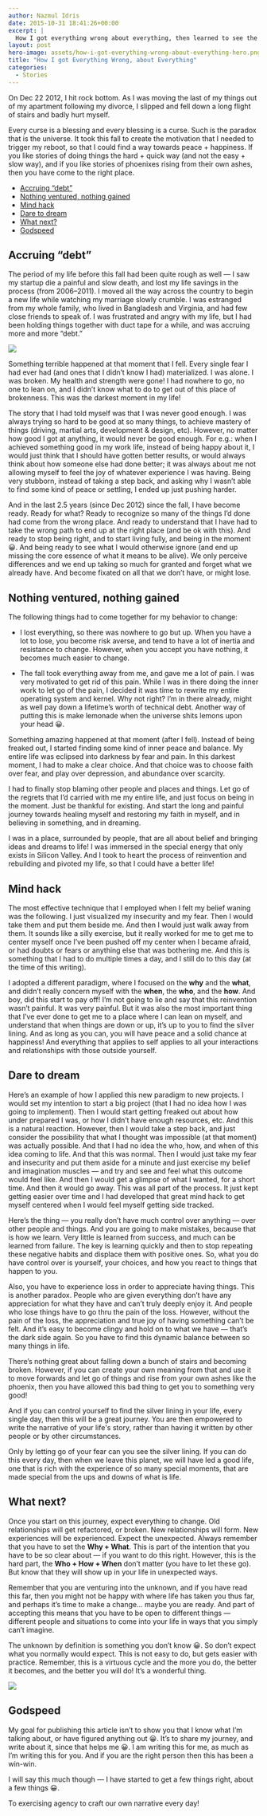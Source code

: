 ```yaml
---
author: Nazmul Idris
date: 2015-10-31 18:41:26+00:00
excerpt: |
  How I got everything wrong about everything, then learned to see the silver linings everyday
layout: post
hero-image: assets/how-i-got-everything-wrong-about-everything-hero.png
title: "How I got Everything Wrong, about Everything"
categories:
  - Stories
---
```


On Dec 22 2012, I hit rock bottom. As I was moving the last of my things out of my apartment
following my divorce, I slipped and fell down a long flight of stairs and badly hurt myself.

Every curse is a blessing and every blessing is a curse. Such is the paradox that is the universe.
It took this fall to create the motivation that I needed to trigger my reboot, so that I could find
a way towards peace + happiness. If you like stories of doing things the hard + quick way (and not
the easy + slow way), and if you like stories of phoenixes rising from their own ashes, then you
have come to the right place.

<!-- START doctoc generated TOC please keep comment here to allow auto update -->
<!-- DON'T EDIT THIS SECTION, INSTEAD RE-RUN doctoc TO UPDATE -->

- [Accruing “debt”](#accruing-debt)
- [Nothing ventured, nothing gained](#nothing-ventured-nothing-gained)
- [Mind hack](#mind-hack)
- [Dare to dream](#dare-to-dream)
- [What next?](#what-next)
- [Godspeed](#godspeed)

<!-- END doctoc generated TOC please keep comment here to allow auto update -->

## Accruing “debt”

The period of my life before this fall had been quite rough as well — I saw my startup die a painful
and slow death, and lost my life savings in the process (from 2006–2011). I moved all the way across
the country to begin a new life while watching my marriage slowly crumble. I was estranged from my
whole family, who lived in Bangladesh and Virginia, and had few close friends to speak of. I was
frustrated and angry with my life, but I had been holding things together with duct tape for a
while, and was accruing more and more “debt.”

<img src="{{'assets/duct-tape.png' | relative_url}}"/>

Something terrible happened at that moment that I fell. Every single fear I had ever had (and ones
that I didn’t know I had) materialized. I was alone. I was broken. My health and strength were gone!
I had nowhere to go, no one to lean on, and I didn’t know what to do to get out of this place of
brokenness. This was the darkest moment in my life!

The story that I had told myself was that I was never good enough. I was always trying so hard to be
good at so many things, to achieve mastery of things (driving, martial arts, development & design,
etc). However, no matter how good I got at anything, it would never be good enough. For e.g.: when I
achieved something good in my work life, instead of being happy about it, I would just think that I
should have gotten better results, or would always think about how someone else had done better; it
was always about me not allowing myself to feel the joy of whatever experience I was having. Being
very stubborn, instead of taking a step back, and asking why I wasn’t able to find some kind of
peace or settling, I ended up just pushing harder.

And in the last 2.5 years (since Dec 2012) since the fall, I have become ready. Ready for what?
Ready to recognize so many of the things I’d done had come from the wrong place. And ready to
understand that I have had to take the wrong path to end up at the right place (and be ok with
this). And ready to stop being right, and to start living fully, and being in the moment 😀. And
being ready to see what I would otherwise ignore (and end up missing the core essence of what it
means to be alive). We only perceive differences and we end up taking so much for granted and forget
what we already have. And become fixated on all that we don’t have, or might lose.

## Nothing ventured, nothing gained

The following things had to come together for my behavior to change:

- I lost everything, so there was nowhere to go but up. When you have a lot to lose, you become risk
  averse, and tend to have a lot of inertia and resistance to change. However, when you accept you
  have nothing, it becomes much easier to change.

- The fall took everything away from me, and gave me a lot of pain. I was very motivated to get rid
  of this pain. While I was in there doing the inner work to let go of the pain, I decided it was
  time to rewrite my entire operating system and kernel. Why not right? I’m in there already, might
  as well pay down a lifetime’s worth of technical debt. Another way of putting this is make
  lemonade when the universe shits lemons upon your head 😀.

Something amazing happened at that moment (after I fell). Instead of being freaked out, I started
finding some kind of inner peace and balance. My entire life was eclipsed into darkness by fear and
pain. In this darkest moment, I had to make a clear choice. And that choice was to choose faith over
fear, and play over depression, and abundance over scarcity.

I had to finally stop blaming other people and places and things. Let go of the regrets that I’d
carried with me my entire life, and just focus on being in the moment. Just be thankful for
existing. And start the long and painful journey towards healing myself and restoring my faith in
myself, and in believing in something, and in dreaming.

I was in a place, surrounded by people, that are all about belief and bringing ideas and dreams to
life! I was immersed in the special energy that only exists in Silicon Valley. And I took to heart
the process of reinvention and rebuilding and pivoted my life, so that I could have a better life!

## Mind hack

The most effective technique that I employed when I felt my belief waning was the following. I just
visualized my insecurity and my fear. Then I would take them and put them beside me. And then I
would just walk away from them. It sounds like a silly exercise, but it really worked for me to get
me to center myself once I’ve been pushed off my center when I became afraid, or had doubts or fears
or anything else that was bothering me. And this is something that I had to do multiple times a day,
and I still do to this day (at the time of this writing).

I adopted a different paradigm, where I focused on the **why** and the **what**, and didn’t really
concern myself with the **when**, the **who**, and the **how**. And boy, did this start to pay off!
I’m not going to lie and say that this reinvention wasn’t painful. It was very painful. But it was
also the most important thing that I’ve ever done to get me to a place where I can lean on myself,
and understand that when things are down or up, it’s up to you to find the silver lining. And as
long as you can, you will have peace and a solid chance at happiness! And everything that applies to
self applies to all your interactions and relationships with those outside yourself.

## Dare to dream

Here’s an example of how I applied this new paradigm to new projects. I would set my intention to
start a big project (that I had no idea how I was going to implement). Then I would start getting
freaked out about how under prepared I was, or how I didn’t have enough resources, etc. And this is
a natural reaction. However, then I would take a step back, and just consider the possibility that
what I thought was impossible (at that moment) was actually possible. And that I had no idea the
who, how, and when of this idea coming to life. And that this was normal. Then I would just take my
fear and insecurity and put them aside for a minute and just exercise my belief and imagination
muscles — and try and see and feel what this outcome would feel like. And then I would get a glimpse
of what I wanted, for a short time. And then it would go away. This was all part of the process. It
just kept getting easier over time and I had developed that great mind hack to get myself centered
when I would feel myself getting side tracked.

Here’s the thing — you really don’t have much control over anything — over other people and things.
And you are going to make mistakes, because that is how we learn. Very little is learned from
success, and much can be learned from failure. The key is learning quickly and then to stop
repeating these negative habits and displace them with positive ones. So, what you do have control
over is yourself, your choices, and how you react to things that happen to you.

Also, you have to experience loss in order to appreciate having things. This is another paradox.
People who are given everything don’t have any appreciation for what they have and can’t truly
deeply enjoy it. And people who lose things have to go thru the pain of the loss. However, without
the pain of the loss, the appreciation and true joy of having something can’t be felt. And it’s easy
to become clingy and hold on to what we have — that’s the dark side again. So you have to find this
dynamic balance between so many things in life.

There’s nothing great about falling down a bunch of stairs and becoming broken. However, if you can
create your own meaning from that and use it to move forwards and let go of things and rise from
your own ashes like the phoenix, then you have allowed this bad thing to get you to something very
good!

And if you can control yourself to find the silver lining in your life, every single day, then this
will be a great journey. You are then empowered to write the narrative of your life's story, rather
than having it written by other people or by other circumstances.

Only by letting go of your fear can you see the silver lining. If you can do this every day, then
when we leave this planet, we will have led a good life, one that is rich with the experience of so
many special moments, that are made special from the ups and downs of what is life.

## What next?

Once you start on this journey, expect everything to change. Old relationships will get refactored,
or broken. New relationships will form. New experiences will be experienced. Expect the unexpected.
Always remember that you have to set the **Why + What**. This is part of the intention that you have
to be so clear about — if you want to do this right. However, this is the hard part, the **Who +
How + When** don’t matter (you have to let these go). But know that they will show up in your life
in unexpected ways.

Remember that you are venturing into the unknown, and if you have read this far, then you might not
be happy with where life has taken you thus far, and perhaps it’s time to make a change... maybe you
are ready. And part of accepting this means that you have to be open to different things — different
people and situations to come into your life in ways that you simply can’t imagine.

The unknown by definition is something you don’t know 😀. So don’t expect what you normally would
expect. This is not easy to do, but gets easier with practice. Remember, this is a virtuous cycle
and the more you do, the better it becomes, and the better you will do! It’s a wonderful thing.

<img src="{{'assets/phoneix.png' | relative_url}}"/>

## Godspeed

My goal for publishing this article isn’t to show you that I know what I’m talking about, or have
figured anything out 😀. It’s to share my journey, and write about it, since that helps me 😀. I am
writing this for me, as much as I’m writing this for you. And if you are the right person then this
has been a win-win.

<p class="big-quote">I will say this much though — I have started to get a few
things right, about a few things 😀.</p>

To exercising agency to craft our own narrative every day!
